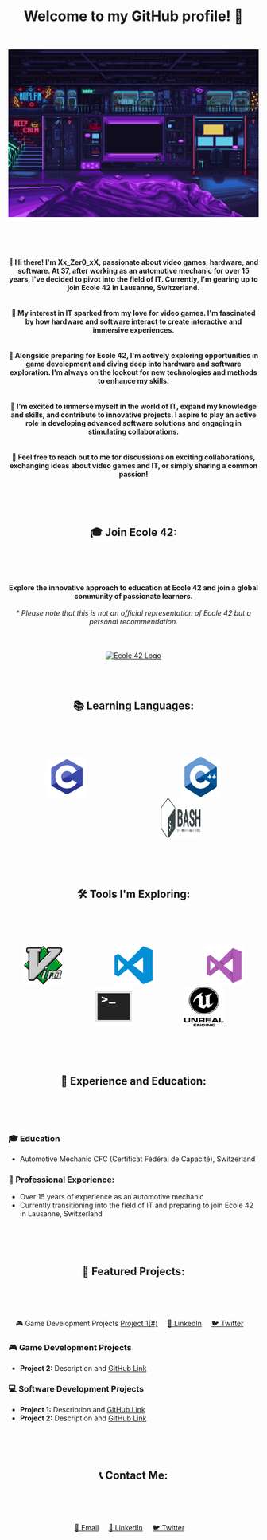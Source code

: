 <h1 align="center">Welcome to my GitHub profile! 🚀</h1>

<br>

<p align="center">
  <img src="images/scifi_room.gif" alt="Bienvenue">
</p>

<br><br><br>

<p align="center">
  <b>👋 Hi there! I'm Xx_Zer0_xX, passionate about video games, hardware, and software. At 37, after working as an automotive mechanic for over 15 years, I've decided to pivot into the field of IT. Currently, I'm gearing up to join Ecole 42 in Lausanne, Switzerland.</b><br><br><br>
  <b>🌟 My interest in IT sparked from my love for video games. I'm fascinated by how hardware and software interact to create interactive and immersive experiences.</b><br><br><br>
  <b>🔧 Alongside preparing for Ecole 42, I'm actively exploring opportunities in game development and diving deep into hardware and software exploration. I'm always on the lookout for new technologies and methods to enhance my skills.</b><br><br><br>
  <b>🚀 I'm excited to immerse myself in the world of IT, expand my knowledge and skills, and contribute to innovative projects. I aspire to play an active role in developing advanced software solutions and engaging in stimulating collaborations.</b><br><br><br>
  <b>💬 Feel free to reach out to me for discussions on exciting collaborations, exchanging ideas about video games and IT, or simply sharing a common passion!</b>
</p>

<br><br><br>

<h2 align="center">🎓 Join Ecole 42:</h2>

<br><br><br>

<p align="center">
  <b>Explore the innovative approach to education at Ecole 42 and join a global community of passionate learners.</b><br><br>
  <i>* Please note that this is not an official representation of Ecole 42 but a personal recommendation.</i><br><br><br><br>
  <a href="https://42lausanne.ch/" target="_blank"><img src="https://42lausanne.ch/wp-content/uploads/2021/01/42_logo.svg" alt="Ecole 42 Logo" width="200"></a>
</p>

<br><br>

<h2 align="center">📚 Learning Languages:</h2>

<br><br><br>

<p align="center">
  <img src="images/c.png" alt="C Logo" width="80" height="80">&nbsp;&nbsp;&nbsp;&nbsp;&nbsp;&nbsp;&nbsp;&nbsp;&nbsp;&nbsp;&nbsp;&nbsp;&nbsp;&nbsp;&nbsp;&nbsp;&nbsp;&nbsp;&nbsp;&nbsp;&nbsp;&nbsp;&nbsp;&nbsp;&nbsp;&nbsp;&nbsp;&nbsp;&nbsp;&nbsp;&nbsp;&nbsp;&nbsp;&nbsp;&nbsp;&nbsp;&nbsp;&nbsp;&nbsp;&nbsp;&nbsp;&nbsp;&nbsp;&nbsp;&nbsp;&nbsp;&nbsp;
  <img src="images/cpp.png" alt="C Logo" width="80" height="80">&nbsp;&nbsp;&nbsp;&nbsp;&nbsp;&nbsp;&nbsp;&nbsp;&nbsp;&nbsp;&nbsp;&nbsp;&nbsp;&nbsp;&nbsp;&nbsp;&nbsp;&nbsp;&nbsp;&nbsp;&nbsp;&nbsp;&nbsp;&nbsp;&nbsp;&nbsp;&nbsp;&nbsp;&nbsp;&nbsp;&nbsp;&nbsp;&nbsp;&nbsp;&nbsp;&nbsp;&nbsp;&nbsp;&nbsp;&nbsp;&nbsp;&nbsp;&nbsp;&nbsp;&nbsp;&nbsp;&nbsp;
  <img src="images/bash.png" alt="C Logo" width="80" height="80">
</p>

<br><br><br>

<h2 align="center">🛠️ Tools I'm Exploring:</h2>

<br><br><br>

<p align="center">
  <img src="images/vim.png" alt="Vim" width="80" height="80">&nbsp;&nbsp;&nbsp;&nbsp;&nbsp;&nbsp;&nbsp;&nbsp;&nbsp;&nbsp;&nbsp;&nbsp;&nbsp;&nbsp;&nbsp;&nbsp;&nbsp;&nbsp;&nbsp;&nbsp;&nbsp;&nbsp;&nbsp;&nbsp;&nbsp;
  <img src="images/vscode.png" alt="VS Code" width="80" height="80">&nbsp;&nbsp;&nbsp;&nbsp;&nbsp;&nbsp;&nbsp;&nbsp;&nbsp;&nbsp;&nbsp;&nbsp;&nbsp;&nbsp;&nbsp;&nbsp;&nbsp;&nbsp;&nbsp;&nbsp;&nbsp;&nbsp;&nbsp;&nbsp;&nbsp;
  <img src="images/visual.png" alt="Visual Studio" width="80" height="80">&nbsp;&nbsp;&nbsp;&nbsp;&nbsp;&nbsp;&nbsp;&nbsp;&nbsp;&nbsp;&nbsp;&nbsp;&nbsp;&nbsp;&nbsp;&nbsp;&nbsp;&nbsp;&nbsp;&nbsp;&nbsp;&nbsp;&nbsp;&nbsp;&nbsp;
  <img src="images/terminal.png" alt="Terminal" width="80" height="80">&nbsp;&nbsp;&nbsp;&nbsp;&nbsp;&nbsp;&nbsp;&nbsp;&nbsp;&nbsp;&nbsp;&nbsp;&nbsp;&nbsp;&nbsp;&nbsp;&nbsp;&nbsp;&nbsp;&nbsp;&nbsp;&nbsp;&nbsp;&nbsp;&nbsp;
  <img src="images/unreal.png" alt="Unreal Engine" width="80" height="80">
</p>

<br><br><br>

<h2 align="center">📜 Experience and Education:</h2>

<br><br><br>

### 🎓 Education 
  - Automotive Mechanic CFC (Certificat Fédéral de Capacité), Switzerland

### 💼 Professional Experience: 
  - Over 15 years of experience as an automotive mechanic
  - Currently transitioning into the field of IT and preparing to join Ecole 42 in Lausanne, Switzerland

<br><br><br>

<h2 align="center">📂 Featured Projects:</h2>

<br><br><br>

<p align="center">🎮 Game Development Projects
  <a href=>Project 1(#)</a>&nbsp;&nbsp;&nbsp;&nbsp;
  <a href="https://www.linkedin.com/in/yourprofile/">🔗 LinkedIn</a>&nbsp;&nbsp;&nbsp;&nbsp;
  <a href="https://twitter.com/yourprofile">🐦 Twitter</a>&nbsp;&nbsp;&nbsp;&nbsp;
</p>


### 🎮 Game Development Projects

  - **Project 2:** Description and [GitHub Link](#)

### 💻 Software Development Projects
  - **Project 1:** Description and [GitHub Link](#)
  - **Project 2:** Description and [GitHub Link](#)

<br><br><br>

<h2 align="center">📞 Contact Me:</h2>

<br><br><br>

<p align="center">
  <a href="mailto:your-email@example.com">📧 Email</a>&nbsp;&nbsp;&nbsp;&nbsp;
  <a href="https://www.linkedin.com/in/yourprofile/">🔗 LinkedIn</a>&nbsp;&nbsp;&nbsp;&nbsp;
  <a href="https://twitter.com/yourprofile">🐦 Twitter</a>&nbsp;&nbsp;&nbsp;&nbsp;
</p>
